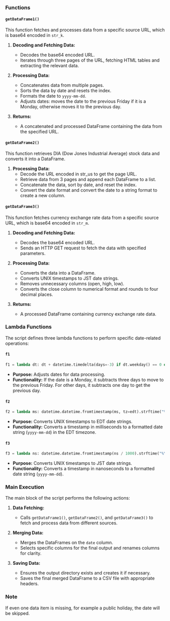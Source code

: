 ### Functions

#### `getDataFrame1()`

This function fetches and processes data from a specific source URL, which is base64 encoded in `str_k`.

1. **Decoding and Fetching Data:**
   - Decodes the base64 encoded URL.
   - Iterates through three pages of the URL, fetching HTML tables and extracting the relevant data.

2. **Processing Data:**
   - Concatenates data from multiple pages.
   - Sorts the data by date and resets the index.
   - Formats the date to `yyyy-mm-dd`.
   - Adjusts dates: moves the date to the previous Friday if it is a Monday, otherwise moves it to the previous day.

3. **Returns:**
   - A concatenated and processed DataFrame containing the data from the specified URL.

#### `getDataFrame2()`

This function retrieves DIA (Dow Jones Industrial Average) stock data and converts it into a DataFrame.

1. **Processing Data:**
   - Decode the URL encoded in str_us to get the page URL.
   - Retrieve data from 3 pages and append each DataFrame to a list.
   - Concatenate the data, sort by date, and reset the index.
   - Convert the date format and convert the date to a string format to create a new column.

#### `getDataFrame3()`

This function fetches currency exchange rate data from a specific source URL, which is base64 encoded in `str_m`.

1. **Decoding and Fetching Data:**
   - Decodes the base64 encoded URL.
   - Sends an HTTP GET request to fetch the data with specified parameters.

2. **Processing Data:**
   - Converts the data into a DataFrame.
   - Converts UNIX timestamps to JST date strings.
   - Removes unnecessary columns (open, high, low).
   - Converts the close column to numerical format and rounds to four decimal places.

3. **Returns:**
   - A processed DataFrame containing currency exchange rate data.

### Lambda Functions

The script defines three lambda functions to perform specific date-related operations:

#### `f1`

```python
f1 = lambda dt: dt + datetime.timedelta(days=-3) if dt.weekday() == 0 else dt + datetime.timedelta(days=-1)
```

- **Purpose:** Adjusts dates for data processing.
- **Functionality:** If the date is a Monday, it subtracts three days to move to the previous Friday. For other days, it subtracts one day to get the previous day.

#### `f2`

```python
f2 = lambda ms: datetime.datetime.fromtimestamp(ms, tz=edt).strftime("%Y-%m-%d")
```

- **Purpose:** Converts UNIX timestamps to EDT date strings.
- **Functionality:** Converts a timestamp in milliseconds to a formatted date string (`yyyy-mm-dd`) in the EDT timezone.

#### `f3`

```python
f3 = lambda ns: datetime.datetime.fromtimestamp(ns / 1000).strftime("%Y-%m-%d")
```

- **Purpose:** Converts UNIX timestamps to JST date strings.
- **Functionality:** Converts a timestamp in nanoseconds to a formatted date string (`yyyy-mm-dd`).

### Main Execution

The main block of the script performs the following actions:

1. **Data Fetching:**
   - Calls `getDataFrame1()`, `getDataFrame2()`, and `getDataFrame3()` to fetch and process data from different sources.

2. **Merging Data:**
   - Merges the DataFrames on the `date` column.
   - Selects specific columns for the final output and renames columns for clarity.

3. **Saving Data:**
   - Ensures the output directory exists and creates it if necessary.
   - Saves the final merged DataFrame to a CSV file with appropriate headers.

### Note
If even one data item is missing, for example a public holiday, the date will be skipped.